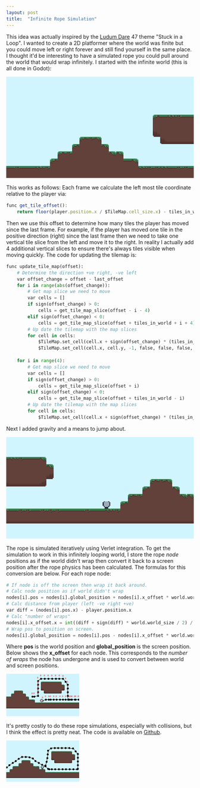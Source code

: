 ```yaml
---
layout: post
title:  "Infinite Rope Simulation"
---
```


This idea was actually inspired by the [Ludum Dare](https://ldjam.com/) 47 theme "Stuck in a Loop". I wanted to create a 2D platformer where the world was finite but you could move left or right forever and still find yourself in the same place. I thought it'd be interesting to have a simulated rope you could pull around the world that would wrap infinitely. I started with the infinite world (this is all done in Godot): 

![image tooltip here](/assets/infinite-rope-simulation/ir1.gif)

This works as follows: Each frame we calculate the left most tile coordinate relative to the player via: 

``` javascript
func get_tile_offset():
	return floor(player.position.x / $TileMap.cell_size.x) - tiles_in_world / 2
```

Then we use this offset to determine how many tiles the player has moved since the last frame. For example, if the player has moved one tile in the positive direction (right) since the last frame then we need to take one vertical tile slice from the left and move it to the right. In reality I actually add 4 additional vertical slices to ensure there's always tiles visible when moving quickly. The code for updating the tilemap is:

``` python
func update_tile_map(offset):
	# Determine the direction +ve right, -ve left
	var offset_change = offset - last_offset
	for i in range(abs(offset_change)):	
		# Get map slice we need to move
		var cells = []
		if sign(offset_change) > 0:
			cells = get_tile_map_slice(offset - i - 4)
		elif sign(offset_change) < 0:
			cells = get_tile_map_slice(offset + tiles_in_world + i + 4)
		# Up date the tilemap with the map slices
		for cell in cells:
			$TileMap.set_cell(cell.x + sign(offset_change) * (tiles_in_world), cell.y, 0, false, false, false, $TileMap.get_cell_autotile_coord(cell.x, cell.y))
			$TileMap.set_cell(cell.x, cell.y, -1, false, false, false, $TileMap.get_cell_autotile_coord(cell.x, cell.y))
			
	for i in range(4):
		# Get map slice we need to move
		var cells = []
		if sign(offset_change) > 0:
			cells = get_tile_map_slice(offset + i)
		elif sign(offset_change) < 0:
			cells = get_tile_map_slice(offset + tiles_in_world - i)
		# Up date the tilemap with the map slices
		for cell in cells:
			$TileMap.set_cell(cell.x + sign(offset_change) * (tiles_in_world), cell.y, 0, false, false, false, $TileMap.get_cell_autotile_coord(cell.x, cell.y))
```

Next I added gravity and a means to jump about.

![image tooltip here](/assets/infinite-rope-simulation/ir2.gif)

The rope is simulated iteratively using Verlet integration. To get the simulation to work in this infinitely looping world, I store the rope *node* positions as if the world didn't wrap then convert it back to a screen position after the rope physics has been calculated. The formulas for this conversion are below. For each rope node: 

``` python
# If node is off the screen then wrap it back around.
# Calc node position as if world didn't wrap
nodes[i].pos = nodes[i].global_position + nodes[i].x_offset * world.world_size
# Calc distance from player (left -ve right +ve)
var diff = (nodes[i].pos.x) - player.position.x
# Calc "number of wraps"
nodes[i].x_offset.x = int((diff + sign(diff) * world.world_size / 2) / (world.world_size))
# Wrap pos to position on screen. 
nodes[i].global_position = nodes[i].pos - nodes[i].x_offset * world.world_size
```

Where **pos** is the world position and **global_position** is the screen position. Below shows the **x_offset** for each node. This corresponds to the *number of wraps* the node has undergone and is used to convert between world and screen positions.

![image tooltip here](/assets/infinite-rope-simulation/ir5.gif)

It's pretty costly to do these rope simulations, especially with collisions, but I think the effect is pretty neat. The code is available on [Github](https://github.com/haztro/stuff/tree/main/infinity-rope). 

![image tooltip here](/assets/infinite-rope-simulation/ir4.gif)